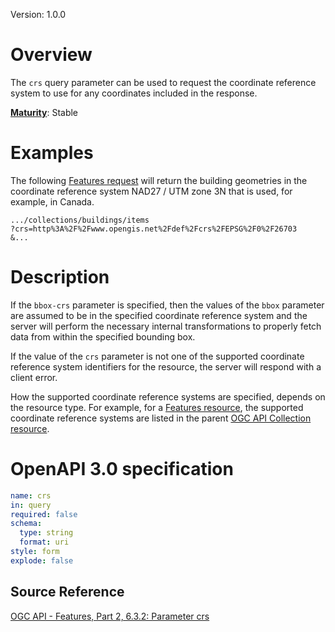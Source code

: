 Version: 1.0.0

# Overview

The `crs` query parameter can be used to request the coordinate
reference system to use for any coordinates included in the response.

[**Maturity**](https://github.com/cportele/ogcapi-building-blocks#building-block-maturity):
Stable

# Examples

The following [Features request]() will return the building geometries
in the coordinate reference system NAD27 / UTM zone 3N that is used, for
example, in Canada.

``` TEXT
.../collections/buildings/items
?crs=http%3A%2F%2Fwww.opengis.net%2Fdef%2Fcrs%2FEPSG%2F0%2F26703
&...
```

# Description

If the `bbox-crs` parameter is specified, then the values of the `bbox`
parameter are assumed to be in the specified coordinate reference system
and the server will perform the necessary internal transformations to
properly fetch data from within the specified bounding box.

If the value of the `crs` parameter is not one of the supported
coordinate reference system identifiers for the resource, the server
will respond with a client error.

How the supported coordinate reference systems are specified, depends on
the resource type. For example, for a [Features
resource](../features/json-features.adoc), the supported coordinate
reference systems are listed in the parent [OGC API Collection
resource](json-collection.adoc).

# OpenAPI 3.0 specification

``` YAML
name: crs
in: query
required: false
schema:
  type: string
  format: uri
style: form
explode: false
```

## Source Reference

[OGC API - Features, Part 2, 6.3.2: Parameter
crs](http://www.opengis.net/doc/IS/ogcapi-features-2/1.0#_parameter_crs)
